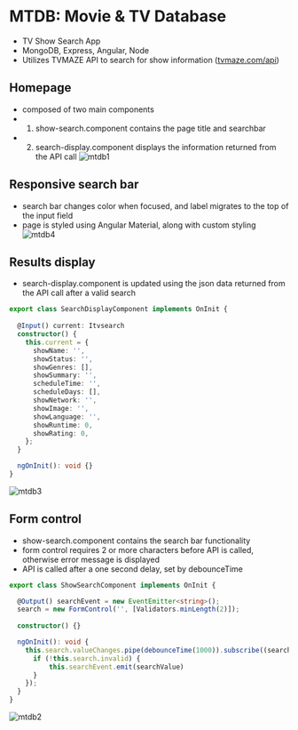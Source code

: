 # MTDB: Movie & TV Database
- TV Show Search App
- MongoDB, Express, Angular, Node
- Utilizes TVMAZE API to search for show information ([tvmaze.com/api](https://www.tvmaze.com/api))


## Homepage
- composed of two main components
- 1) show-search.component contains the page title and searchbar
- 2) search-display.component displays the information returned from the API call
![mtdb1](https://user-images.githubusercontent.com/47723396/183992434-b21917a9-1526-434d-9577-3d1469cc51c3.JPG)

## Responsive search bar
- search bar changes color when focused, and label migrates to the top of the input field
- page is styled using Angular Material, along with custom styling
![mtdb4](https://user-images.githubusercontent.com/47723396/183993064-b2e20cdd-3c86-47e4-8c8f-8b0971c2ecb9.png)

## Results display
- search-display.component is updated using the json data returned from the API call after a valid search
```ts
export class SearchDisplayComponent implements OnInit {
 
  @Input() current: Itvsearch
  constructor() {
    this.current = {
      showName: '',
      showStatus: '',
      showGenres: [],
      showSummary: '',
      scheduleTime: '',
      scheduleDays: [],
      showNetwork: '',
      showImage: '',
      showLanguage: '',
      showRuntime: 0,
      showRating: 0,
    };
  }

  ngOnInit(): void {}
}
```
![mtdb3](https://user-images.githubusercontent.com/47723396/183992949-9ba973e0-da97-43db-b331-41201d0870f6.JPG)

## Form control
- show-search.component contains the search bar functionality
- form control requires 2 or more characters before API is called, otherwise error message is displayed
- API is called after a one second delay, set by debounceTime
```ts
export class ShowSearchComponent implements OnInit {

  @Output() searchEvent = new EventEmitter<string>();
  search = new FormControl('', [Validators.minLength(2)]);
 
  constructor() {}

  ngOnInit(): void {
    this.search.valueChanges.pipe(debounceTime(1000)).subscribe((searchValue: string) => {
      if (!this.search.invalid) {
          this.searchEvent.emit(searchValue)
      }
    });
  }
}
```
![mtdb2](https://user-images.githubusercontent.com/47723396/183993658-3a214603-6a45-4464-88ce-637d6a75850f.JPG)

